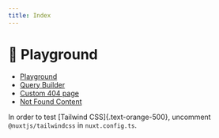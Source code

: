 ```yaml
---
title: Index
---
```


# 🎨 Playground

- [Playground](/playground)
- [Query Builder](/query-playground)
- [Custom 404 page](/404)
- [Not Found Content](/not-found-content)

In order to test [Tailwind CSS]{.text-orange-500}, uncomment `@nuxtjs/tailwindcss` in `nuxt.config.ts`.

